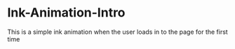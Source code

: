 # Ink-Animation-Intro

This is a simple ink animation when the user loads in to the page for the first time
